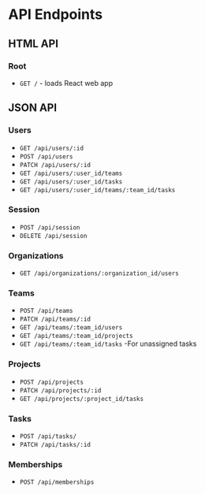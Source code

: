 # API Endpoints

## HTML API

### Root

- `GET /` - loads React web app

## JSON API

### Users
- `GET /api/users/:id`
- `POST /api/users`
- `PATCH /api/users/:id`
- `GET /api/users/:user_id/teams`
- `GET /api/users/:user_id/tasks`
- `GET /api/users/:user_id/teams/:team_id/tasks`

### Session
- `POST /api/session`
- `DELETE /api/session`

### Organizations
- `GET /api/organizations/:organization_id/users`

### Teams
- `POST /api/teams`
- `PATCH /api/teams/:id`
- `GET /api/teams/:team_id/users`
- `GET /api/teams/:team_id/projects`
- `GET /api/teams/:team_id/tasks`
  -For unassigned tasks

### Projects
- `POST /api/projects`
- `PATCH /api/projects/:id`
- `GET /api/projects/:project_id/tasks`

### Tasks
- `POST /api/tasks/`
- `PATCH /api/tasks/:id`

### Memberships
- `POST /api/memberships`
